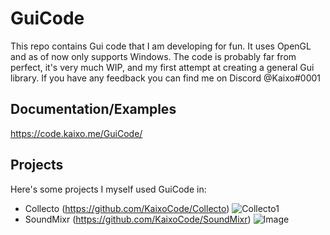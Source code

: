 # GuiCode

This repo contains Gui code that I am developing for fun. It uses OpenGL and as of now only supports Windows. 
The code is probably far from perfect, it's very much WIP, and my first attempt at creating a general Gui library. 
If you have any feedback you can find me on Discord @Kaixo#0001 

## Documentation/Examples
https://code.kaixo.me/GuiCode/

## Projects
Here's some projects I myself used GuiCode in:
 - Collecto (https://github.com/KaixoCode/Collecto)
 ![Collecto1](https://imgur.com/Hlopltp.png)
 - SoundMixr (https://github.com/KaixoCode/SoundMixr)
 ![Image](https://i.imgur.com/4IFCLEw.png)
